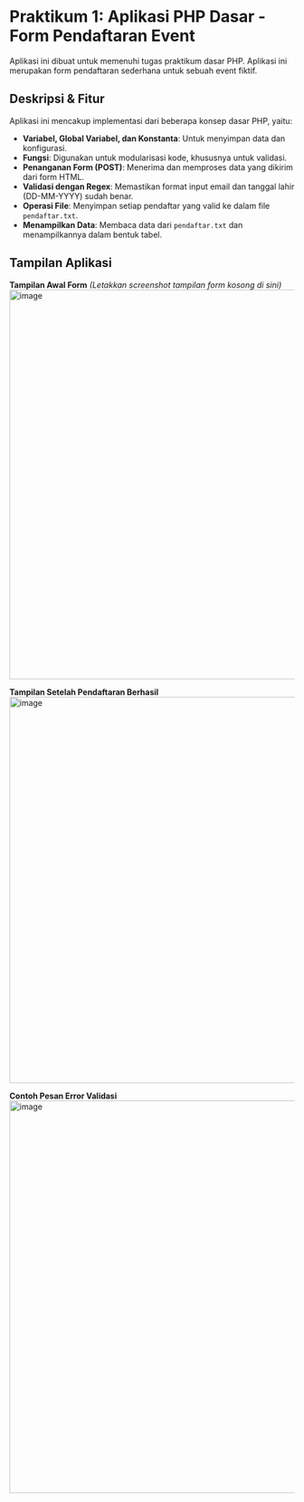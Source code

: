 # Praktikum 1: Aplikasi PHP Dasar - Form Pendaftaran Event
Aplikasi ini dibuat untuk memenuhi tugas praktikum dasar PHP. Aplikasi ini
merupakan form pendaftaran sederhana untuk sebuah event fiktif.
## Deskripsi & Fitur
Aplikasi ini mencakup implementasi dari beberapa konsep dasar PHP, yaitu:
- **Variabel, Global Variabel, dan Konstanta**: Untuk menyimpan data dan
konfigurasi.
- **Fungsi**: Digunakan untuk modularisasi kode, khususnya untuk validasi.
- **Penanganan Form (POST)**: Menerima dan memproses data yang dikirim dari
form HTML.
- **Validasi dengan Regex**: Memastikan format input email dan tanggal
lahir (DD-MM-YYYY) sudah benar.
- **Operasi File**: Menyimpan setiap pendaftar yang valid ke dalam file
`pendaftar.txt`.
- **Menampilkan Data**: Membaca data dari `pendaftar.txt` dan
menampilkannya dalam bentuk tabel.
## Tampilan Aplikasi
**Tampilan Awal Form**
*(Letakkan screenshot tampilan form kosong di sini)*
<img width="1366" height="689" alt="image" src="https://github.com/user-attachments/assets/5084248f-28ae-4f92-8e96-1f8b67cf5bcd" />

**Tampilan Setelah Pendaftaran Berhasil**
<img width="1362" height="683" alt="image" src="https://github.com/user-attachments/assets/ffd38a6a-4fda-4c1e-b546-75ef8f189997" />

**Contoh Pesan Error Validasi**
<img width="1366" height="694" alt="image" src="https://github.com/user-attachments/assets/a87b8849-f0e3-4a30-8749-fed7b769c1ef" />

